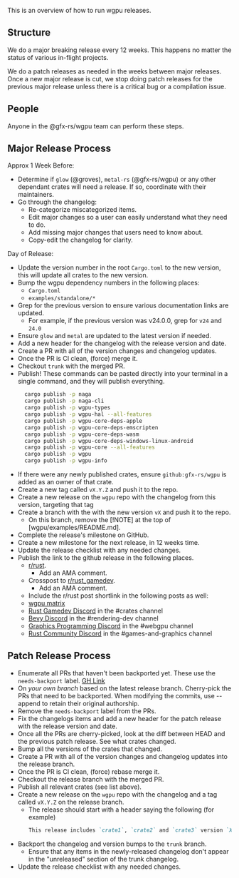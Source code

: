 This is an overview of how to run wgpu releases.

## Structure

We do a major breaking release every 12 weeks. This happens no matter the status of various in-flight projects.

We do a patch releases as needed in the weeks between major releases. Once a new major release is cut, we stop doing patch releases for the previous major release unless there is a critical bug or a compilation issue.

## People

Anyone in the @gfx-rs/wgpu team can perform these steps.

## Major Release Process

Approx 1 Week Before:
- Determine if `glow` (@groves), `metal-rs` (@gfx-rs/wgpu) or any other dependant crates will need a release. If so, coordinate with their maintainers.
- Go through the changelog:
  - Re-categorize miscategorized items.
  - Edit major changes so a user can easily understand what they need to do.
  - Add missing major changes that users need to know about.
  - Copy-edit the changelog for clarity.

Day of Release:
- Update the version number in the root `Cargo.toml` to the new version, this will update all crates to the new version.
- Bump the wgpu dependency numbers in the following places:
  - `Cargo.toml`
  - `examples/standalone/*`
- Grep for the previous version to ensure various documentation links are updated.
  - For example, if the previous version was v24.0.0, grep for `v24` and `24.0`
- Ensure `glow` and `metal` are updated to the latest version if needed.
- Add a new header for the changelog with the release version and date.
- Create a PR with all of the version changes and changelog updates.
- Once the PR is CI clean, (force) merge it.
- Checkout `trunk` with the merged PR.
- Publish! These commands can be pasted directly into your terminal in a single command, and they will publish everything.
  ```bash
    cargo publish -p naga
    cargo publish -p naga-cli
    cargo publish -p wgpu-types
    cargo publish -p wgpu-hal --all-features
    cargo publish -p wgpu-core-deps-apple
    cargo publish -p wgpu-core-deps-emscripten
    cargo publish -p wgpu-core-deps-wasm
    cargo publish -p wgpu-core-deps-windows-linux-android
    cargo publish -p wgpu-core --all-features
    cargo publish -p wgpu
    cargo publish -p wgpu-info
  ```
- If there were any newly published crates, ensure `github:gfx-rs/wgpu` is added as an owner of that crate.
- Create a new tag called `vX.Y.Z` and push it to the repo.
- Create a new release on the `wgpu` repo with the changelog from this version, targeting that tag
- Create a branch with the with the new version `vX` and push it to the repo.
  - On this branch, remove the [!NOTE] at the top of [wgpu/examples/README.md].
- Complete the release's milestone on GitHub.
- Create a new milestone for the next release, in 12 weeks time.
- Update the release checklist with any needed changes.
- Publish the link to the github release in the following places.
  - [r/rust](https://www.reddit.com/r/rust/).
    - Add an AMA comment.
  - Crosspost to [r/rust_gamedev](https://www.reddit.com/r/rust_gamedev/).
    - Add an AMA comment.
  - Include the r/rust post shortlink in the following posts as well:
  - [wgpu matrix](https://matrix.to/#/#wgpu:matrix.org)
  - [Rust Gamedev Discord](https://discord.gg/yNtPTb2) in the #crates channel
  - [Bevy Discord](https://discord.com/invite/bevy) in the #rendering-dev channel
  - [Graphics Programming Discord](https://discord.gg/6mgNGk7) in the #webgpu channel
  - [Rust Community Discord](https://discord.gg/rust-lang-community) in the #games-and-graphics channel

## Patch Release Process
- Enumerate all PRs that haven't been backported yet. These use the `needs-backport` label. [GH Link](https://github.com/gfx-rs/wgpu/pulls?q=sort%3Aupdated-desc+is%3Apr+label%3A%22PR%3A+needs+back-porting%22)
- On _your own branch_ based on the latest release branch. Cherry-pick the PRs that need to be backported. When modifying the commits, use --append to retain their original authorship.
- Remove the `needs-backport` label from the PRs.
- Fix the changelogs items and add a new header for the patch release with the release version and date.
- Once all the PRs are cherry-picked, look at the diff between HEAD and the previous patch release. See what crates changed.
- Bump all the versions of the crates that changed.
- Create a PR with all of the version changes and changelog updates into the release branch.
- Once the PR is CI clean, (force) rebase merge it.
- Checkout the release branch with the merged PR.
- Publish all relevant crates (see list above).
- Create a new release on the `wgpu` repo with the changelog and a tag called `vX.Y.Z` on the release branch.
  - The release should start with a header saying the following (for example)
    ```markdown
    This release includes `crate1`, `crate2` and `crate3` version `X.Y.Z`. All other crates remain at their previous versions.
    ```
- Backport the changelog and version bumps to the `trunk` branch.
  - Ensure that any items in the newly-released changelog don't appear in the "unreleased" section of the trunk changelog.
- Update the release checklist with any needed changes.
